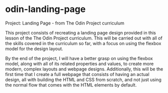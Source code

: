 # odin-landing-page
Project: Landing Page - from The Odin Project curriculum

This project consists of recreating a landing page design provided in this lesson of the The Odin Project curriculum. This will be carried out with all of the skills covered in the curriculum so far, with a focus on using the flexbox model for the design layout.

By the end of the project, I will have a better grasp on using the flexbox model, along with all of its related properties and values, to create more modern, complex layouts and webpage designs. Additionally, this will be the first time that I create a full webpage that consists of having an actual design, all with building the HTML and CSS from scratch, and not just using the normal flow that comes with the HTML elements by default.